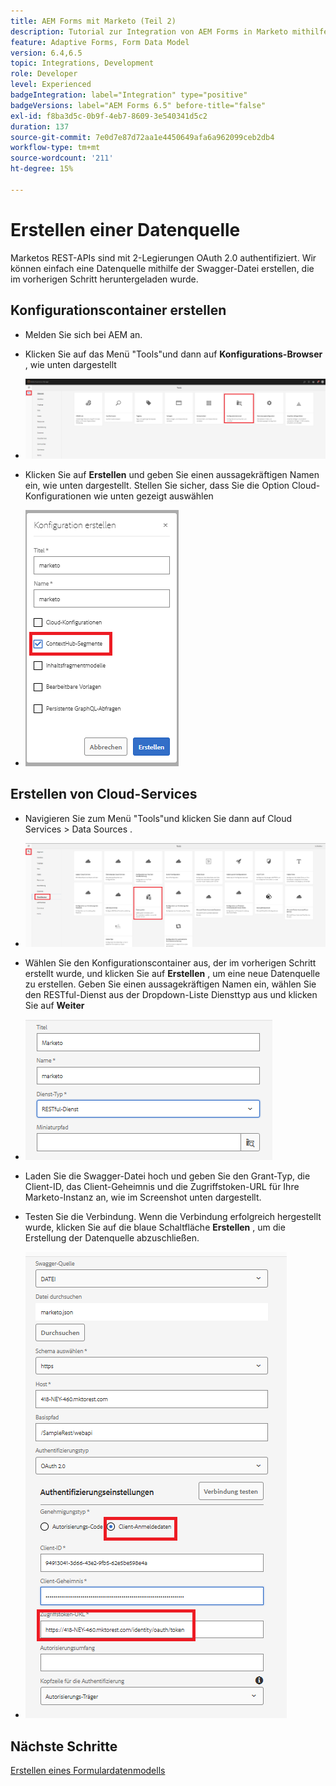 ```yaml
---
title: AEM Forms mit Marketo (Teil 2)
description: Tutorial zur Integration von AEM Forms in Marketo mithilfe des AEM Forms-Formulardatenmodells.
feature: Adaptive Forms, Form Data Model
version: 6.4,6.5
topic: Integrations, Development
role: Developer
level: Experienced
badgeIntegration: label="Integration" type="positive"
badgeVersions: label="AEM Forms 6.5" before-title="false"
exl-id: f8ba3d5c-0b9f-4eb7-8609-3e540341d5c2
duration: 137
source-git-commit: 7e0d7e87d72aa1e4450649afa6a962099ceb2db4
workflow-type: tm+mt
source-wordcount: '211'
ht-degree: 15%

---
```


# Erstellen einer Datenquelle

Marketos REST-APIs sind mit 2-Legierungen OAuth 2.0 authentifiziert. Wir können einfach eine Datenquelle mithilfe der Swagger-Datei erstellen, die im vorherigen Schritt heruntergeladen wurde.

## Konfigurationscontainer erstellen

* Melden Sie sich bei AEM an.
* Klicken Sie auf das Menü &quot;Tools&quot;und dann auf **Konfigurations-Browser** , wie unten dargestellt

* ![Menü &quot;Tools&quot;](assets/datasource3.png)

* Klicken Sie auf **Erstellen** und geben Sie einen aussagekräftigen Namen ein, wie unten dargestellt. Stellen Sie sicher, dass Sie die Option Cloud-Konfigurationen wie unten gezeigt auswählen

* ![Konfigurations-Container](assets/datasource4.png)

## Erstellen von Cloud-Services

* Navigieren Sie zum Menü &quot;Tools&quot;und klicken Sie dann auf Cloud Services > Data Sources .

* ![cloud-services](assets/datasource5.png)

* Wählen Sie den Konfigurationscontainer aus, der im vorherigen Schritt erstellt wurde, und klicken Sie auf **Erstellen** , um eine neue Datenquelle zu erstellen. Geben Sie einen aussagekräftigen Namen ein, wählen Sie den RESTful-Dienst aus der Dropdown-Liste Diensttyp aus und klicken Sie auf **Weiter**
* ![new-data-source](assets/datasource6.png)

* Laden Sie die Swagger-Datei hoch und geben Sie den Grant-Typ, die Client-ID, das Client-Geheimnis und die Zugriffstoken-URL für Ihre Marketo-Instanz an, wie im Screenshot unten dargestellt.

* Testen Sie die Verbindung. Wenn die Verbindung erfolgreich hergestellt wurde, klicken Sie auf die blaue Schaltfläche **Erstellen** , um die Erstellung der Datenquelle abzuschließen.

* ![data-source-config](assets/datasource1.png)


## Nächste Schritte

[Erstellen eines Formulardatenmodells](./part3.md)
